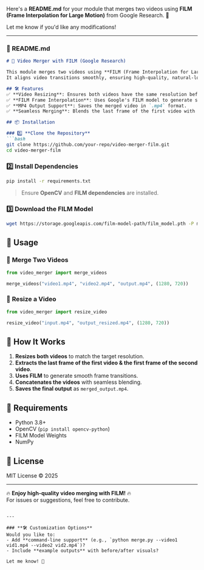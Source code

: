 Here's a **README.md** for your module that merges two videos using **FILM (Frame Interpolation for Large Motion)** from Google Research. 🚀  

Let me know if you'd like any modifications!  

---

### **📜 README.md**  

```md
# 🎥 Video Merger with FILM (Google Research)  

This module merges two videos using **FILM (Frame Interpolation for Large Motion)** by Google Research.  
It aligns video transitions smoothly, ensuring high-quality, natural-looking interpolation.  

## 🛠 Features  
✅ **Video Resizing**: Ensures both videos have the same resolution before merging.  
✅ **FILM Frame Interpolation**: Uses Google's FILM model to generate smooth transitions.  
✅ **MP4 Output Support**: Saves the merged video in `.mp4` format.  
✅ **Seamless Merging**: Blends the last frame of the first video with the first frame of the second video.  

## 📦 Installation  

### 1️⃣ **Clone the Repository**  
```bash
git clone https://github.com/your-repo/video-merger-film.git
cd video-merger-film
```

### 2️⃣ **Install Dependencies**  
```bash
pip install -r requirements.txt
```
> Ensure **OpenCV** and **FILM dependencies** are installed.  

### 3️⃣ **Download the FILM Model**  
```bash
wget https://storage.googleapis.com/film-model-path/film_model.pth -P models/
```

## 🚀 Usage  

### 🔹 **Merge Two Videos**  
```python
from video_merger import merge_videos

merge_videos("video1.mp4", "video2.mp4", "output.mp4", (1280, 720))
```

### 🔹 **Resize a Video**  
```python
from video_merger import resize_video

resize_video("input.mp4", "output_resized.mp4", (1280, 720))
```

## 🔧 How It Works  
1. **Resizes both videos** to match the target resolution.  
2. **Extracts the last frame of the first video & the first frame of the second video**.  
3. **Uses FILM** to generate smooth frame transitions.  
4. **Concatenates the videos** with seamless blending.  
5. **Saves the final output** as `merged_output.mp4`.  

## 📝 Requirements  
- Python 3.8+  
- OpenCV (`pip install opencv-python`)  
- FILM Model Weights  
- NumPy  

## 📜 License  
MIT License © 2025  

---

🔥 **Enjoy high-quality video merging with FILM!** 🔥  
For issues or suggestions, feel free to contribute.  
```

---

### **🛠 Customization Options**
Would you like to:  
- Add **command-line support** (e.g., `python merge.py --video1 vid1.mp4 --video2 vid2.mp4`)?  
- Include **example outputs** with before/after visuals?  

Let me know! 🚀